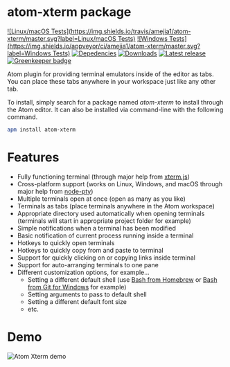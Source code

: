 # atom-xterm package

[![Linux/macOS Tests](https://img.shields.io/travis/amejia1/atom-xterm/master.svg?label=Linux/macOS Tests)](https://travis-ci.org/amejia1/atom-xterm)
[![Windows Tests](https://img.shields.io/appveyor/ci/amejia1/atom-xterm/master.svg?label=Windows Tests)](https://ci.appveyor.com/project/amejia1/atom-xterm)
[![Depedencies](https://img.shields.io/david/amejia1/atom-xterm.svg)](https://david-dm.org/amejia1/atom-xterm)
[![Downloads](https://img.shields.io/apm/dm/atom-xterm.svg)](https://atom.io/packages/atom-xterm)
[![Latest release](https://img.shields.io/apm/v/atom-xterm.svg)](https://atom.io/packages/atom-xterm)
[![Greenkeeper badge](https://badges.greenkeeper.io/amejia1/atom-xterm.svg)](https://greenkeeper.io/)

Atom plugin for providing terminal emulators inside of the editor as tabs.
You can place these tabs anywhere in your workspace just like any other tab.

To install, simply search for a package named *atom-xterm* to install through
the Atom editor. It can also be installed via command-line with the following
command.

```bash
apm install atom-xterm
```

# Features
* Fully functioning terminal (through major help from [xterm.js](https://xtermjs.org/))
* Cross-platform support (works on Linux, Windows, and macOS through major help from [node-pty](https://www.npmjs.com/package/node-pty))
* Multiple terminals open at once (open as many as you like)
* Terminals as tabs (place terminals anywhere in the Atom workspace)
* Appropriate directory used automatically when opening terminals (terminals will start in appropriate project folder for example)
* Simple notifications when a terminal has been modified
* Basic notification of current process running inside a terminal
* Hotkeys to quickly open terminals
* Hotkeys to quickly copy from and paste to terminal
* Support for quickly clicking on or copying links inside terminal
* Support for auto-arranging terminals to one pane
* Different customization options, for example...
  * Setting a different default shell (use [Bash from Homebrew](http://brewformulas.org/Bash) or [Bash from Git for Windows](https://git-for-windows.github.io/) for example)
  * Setting arguments to pass to default shell
  * Setting a different default font size
  * etc.

# Demo
![Atom Xterm demo](https://github.com/amejia1/atom-xterm/raw/master/atom-xterm-demo.gif)
